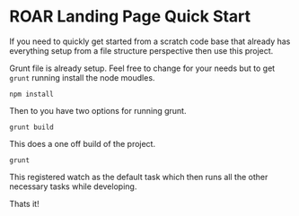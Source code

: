 # ROAR Landing Page Quick Start

If you need to quickly get started from a scratch code base that already has everything setup from a file structure perspective
then use this project.

Grunt file is already setup. Feel free to change for your needs but to get `grunt` running install the node moudles.

`npm install`

Then to you have two options for running grunt.

`grunt build`

This does a one off build of the project.

`grunt`

This registered watch as the default task which then runs all the other necessary tasks while developing.

Thats it!
